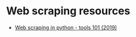 # Web scraping resources

* [Web scraping in python - tools 101 (2019)](https://www.freecodecamp.org/news/web-scraping-101-in-python/)  